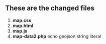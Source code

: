 ## These are the changed files

1) **map.css**
2) **map.html** 
3) **map.js**
4) **map-data2.php** echo geojson string literal